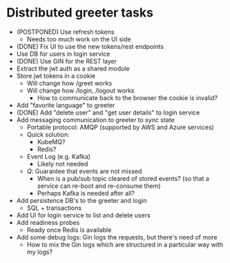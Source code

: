 # Distributed greeter tasks

- (POSTPONED) Use refresh tokens
  - Needs too much work on the UI side
- (DONE) Fix UI to use the new tokens/rest endpoints
- Use DB for users in login service
- (DONE) Use GIN for the REST layer
- Extract the jwt auth as a shared module
- Store jwt tokens in a cookie
  - Will change how /greet works
  - Will change how /login, /logout works
    - How to communicate back to the browser the cookie is invalid?
- Add "favorite language" to greeter
- (DONE) Add "delete user" and "get user details" to login service
- Add messaging communication to greeter to sync state
  - Portable protocol: AMQP (supported by AWS and Azure services)
  - Quick solution:
    - KubeMQ?
    - Redis?
  - Event Log (e.g. Kafka)
    - Likely not needed
  - *Q*: Guarantee that events are not missed
    - When is a pub/sub topic cleared of stored events? (so that a service can re-boot and re-consume them)
    - Perhaps Kafka is needed after all?
- Add persistence DB's to the greeter and login
  - SQL + transactions
- Add UI for login service to list and delete users
- Add readiness probes
  - Ready once Redis is available
- Add some debug logs: Gin logs the requests, but there's need of more
  - How to mix the Gin logs which are structured in a particular way with my logs?
